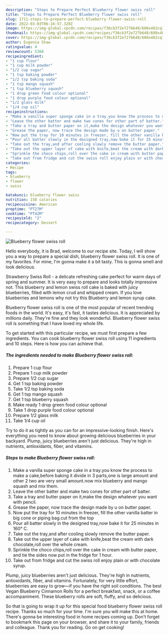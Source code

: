 ```yaml
---
description: "Steps to Prepare Perfect Blueberry flower swiss roll"
title: "Steps to Prepare Perfect Blueberry flower swiss roll"
slug: 1711-steps-to-prepare-perfect-blueberry-flower-swiss-roll
date: 2022-03-03T06:16:57.320Z
image: https://img-global.cpcdn.com/recipes/f36cb3f2e727b648/680x482cq70/blueberry-flower-swiss-roll-recipe-main-photo.jpg
thumbnail: https://img-global.cpcdn.com/recipes/f36cb3f2e727b648/680x482cq70/blueberry-flower-swiss-roll-recipe-main-photo.jpg
cover: https://img-global.cpcdn.com/recipes/f36cb3f2e727b648/680x482cq70/blueberry-flower-swiss-roll-recipe-main-photo.jpg
author: Eugenia Shaw
ratingvalue: 4
reviewcount: 5360
recipeingredient:
- "1 cup flour"
- "1 cup milk powder"
- "1/2 cup sugar"
- "1 tsp baking powder"
- "1/2 tsp baking soda"
- "1 tsp mango squash"
- "1 tsp blueberry squash"
- "1 drop green food colour optional"
- "1 drop purple food colour optional"
- "1/2 glass milk"
- "1/4 cup oil"
recipeinstructions:
- "Make a vanilla super sponge cake in a tray.you know the process to make a cake,before baking it divide in 3 parts,one is large amount and other 2 two are very small amount.now mix blueberry and mango squash and mix them."
- "Leave the other batter and make two cones for other part of batter."
- "Take a tray and butter paper on it,make the design whatever you want with pencil."
- "Grease the paper, now trace the design made by u on butter paper."
- "Now put the tray for 10 minutes in freezer, fill the other vanilla batter in big cone or piping bag.cut from the top"
- "Pour all batter slowly in the designed tray,now bake it for 25 minutes in 160° C."
- "Take out the tray,and after cooling slowly remove the butter paper."
- "Take out the upper layer of cake with knife,beat the cream with dark chocolate,roll over the whole cream."
- "Sprinkle the choco chips,roll over the cake in cream with butter paper, and tie the sides now put in the fridge for 1 hour."
- "Take out from fridge and cut the swiss roll enjoy plain or with chocolate syrup."
categories:
- Recipe
tags:
- blueberry
- flower
- swiss

katakunci: blueberry flower swiss 
nutrition: 158 calories
recipecuisine: American
preptime: "PT27M"
cooktime: "PT42M"
recipeyield: "2"
recipecategory: Dessert

---
```



![Blueberry flower swiss roll](https://img-global.cpcdn.com/recipes/f36cb3f2e727b648/680x482cq70/blueberry-flower-swiss-roll-recipe-main-photo.jpg)

Hello everybody, it is Brad, welcome to our recipe site. Today, I will show you a way to prepare a special dish, blueberry flower swiss roll. It is one of my favorites. For mine, I'm gonna make it a bit tasty. This is gonna smell and look delicious.

Strawberry Swiss Roll - a delicate refreshing cake perfect for warm days of spring and summer. It is very easy to prepare and looks totally impressive not. This blueberry and lemon swiss roll cake is baked with juicy blueberries, filled with lemon crud and whipped cream. If you love blueberries and lemons why not try this Blueberry and lemon syrup cake.

Blueberry flower swiss roll is one of the most popular of recent trending foods in the world. It's easy, it's fast, it tastes delicious. It is appreciated by millions daily. They're fine and they look wonderful. Blueberry flower swiss roll is something that I have loved my whole life.


To get started with this particular recipe, we must first prepare a few ingredients. You can cook blueberry flower swiss roll using 11 ingredients and 10 steps. Here is how you can achieve that.

<!--inarticleads1-->

##### The ingredients needed to make Blueberry flower swiss roll:

1. Prepare 1 cup flour
1. Prepare 1 cup milk powder
1. Prepare 1/2 cup sugar
1. Get 1 tsp baking powder
1. Take 1/2 tsp baking soda
1. Get 1 tsp mango squash
1. Get 1 tsp blueberry squash
1. Make ready 1 drop green food colour optional
1. Take 1 drop purple food colour optional
1. Prepare 1/2 glass milk
1. Take 1/4 cup oil


Try to do it as tightly as you can for an impressive-looking finish. Here&#39;s everything you need to know about growing delicious blueberries in your backyard. Plump, juicy blueberries aren&#39;t just delicious. They&#39;re high in nutrients, antioxidants, fiber, and vitamins. 

<!--inarticleads2-->

##### Steps to make Blueberry flower swiss roll:

1. Make a vanilla super sponge cake in a tray.you know the process to make a cake,before baking it divide in 3 parts,one is large amount and other 2 two are very small amount.now mix blueberry and mango squash and mix them.
1. Leave the other batter and make two cones for other part of batter.
1. Take a tray and butter paper on it,make the design whatever you want with pencil.
1. Grease the paper, now trace the design made by u on butter paper.
1. Now put the tray for 10 minutes in freezer, fill the other vanilla batter in big cone or piping bag.cut from the top
1. Pour all batter slowly in the designed tray,now bake it for 25 minutes in 160° C.
1. Take out the tray,and after cooling slowly remove the butter paper.
1. Take out the upper layer of cake with knife,beat the cream with dark chocolate,roll over the whole cream.
1. Sprinkle the choco chips,roll over the cake in cream with butter paper, and tie the sides now put in the fridge for 1 hour.
1. Take out from fridge and cut the swiss roll enjoy plain or with chocolate syrup.


Plump, juicy blueberries aren&#39;t just delicious. They&#39;re high in nutrients, antioxidants, fiber, and vitamins. Fortunately, for very little effort, blueberries are easy to grow—if you have the right soil conditions. The best Vegan Blueberry Cinnamon Rolls for a perfect breakfast, snack, or a coffee accompaniment. These blueberry rolls are soft, fluffy, and so delicious. 

So that is going to wrap it up for this special food blueberry flower swiss roll recipe. Thanks so much for your time. I'm sure you will make this at home. There's gonna be interesting food in home recipes coming up. Don't forget to bookmark this page on your browser, and share it to your family, friends and colleague. Thank you for reading. Go on get cooking!
